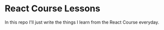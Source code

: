 # React Course Lessons

In this repo I'll just write the things I learn from the React Course everyday. 
